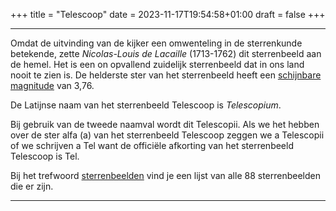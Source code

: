 +++
title = "Telescoop"
date = 2023-11-17T19:54:58+01:00
draft = false
+++

---
Omdat de uitvinding van de kijker een omwenteling in de sterrenkunde
betekende, zette *Nicolas-Louis de Lacaille* (1713-1762) dit
sterrenbeeld aan de hemel. Het is een on opvallend zuidelijk
sterrenbeeld dat in ons land nooit te zien is. De helderste ster van het
sterrenbeeld heeft een [schijnbare magnitude](/encyclopedie/magnitude) van
3,76.

De Latijnse naam van het sterrenbeeld Telescoop is *Telescopium*.

Bij gebruik van de tweede naamval wordt dit Telescopii. Als we het
hebben over de ster alfa (a) van het sterrenbeeld Telescoop zeggen we a
Telescopii of we schrijven a Tel want de officiële afkorting van het
sterrenbeeld Telescoop is Tel.

Bij het trefwoord [sterrenbeelden](/encyclopedie/sterrenbeeld) vind je een
lijst van alle 88 sterrenbeelden die er zijn.

---
